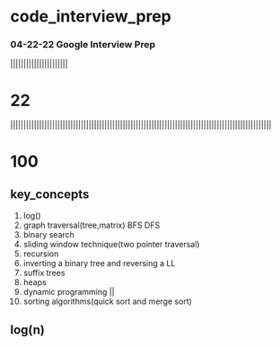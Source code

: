 # code_interview_prep

<h3>04-22-22 Google Interview Prep</h3>
<p>||||||||||||||||||||||</p>
<h1>22</h1>
<p>||||||||||||||||||||||||||||||||||||||||||||||||||||||||||||||||||||||||||||||||||||||||||||||||||||</p>
<h1>100</h1>

<h2>key_concepts</h2>

1. log() 
2. graph traversal(tree,matrix) BFS DFS
3. binary search
4. sliding window technique(two pointer traversal)
5. recursion 
6. inverting a binary tree and reversing a LL
7. suffix trees
8. heaps
9. dynamic programming ||
10. sorting algorithms(quick sort and merge sort)

<h2>log(n)</h2>
<p>

</p>